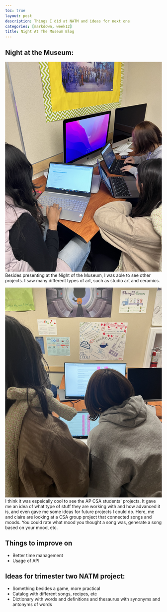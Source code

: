 ```yaml
---
toc: true
layout: post
description: Things I did at NATM and ideas for next one
categories: [markdown, week12]
title: Night At The Museum Blog
---
```

## Night at the Museum:
![This is an image](https://github.com/aliyatang/Aliya/blob/master/images/2022-11-06-workingpic1.jpeg?raw=true)
Besides presenting at the Night of the Museum, I was able to see other projects. I saw many different types of art, such as studio art and ceramics.

![This is an image](https://github.com/aliyatang/Aliya/blob/master/images/2022-11-06-CSApic.jpeg?raw=true)
I think it was espeically cool to see the AP CSA students' projects. It gave me an idea of what type of stuff they are working with and how advanced it is, and even gave me some ideas for future projects I could do. Here, me and claire are looking at a CSA group project that connected songs and moods. You could rate what mood you thought a song was, generate a song based on your mood, etc.

## Things to improve on
- Better time management
- Usage of API

## Ideas for trimester two NATM project:
- Something besides a game, more practical
- Catalog with different songs, recipes, etc
- Dictionary with words and definitions and thesaurus with synonyms and antonyms of words
